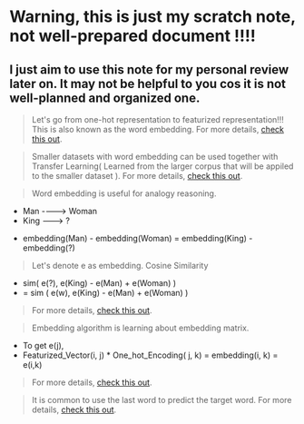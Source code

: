 # Warning, this is just my scratch note, not well-prepared document !!!!

## I just aim to use this note for my personal review later on. It may not be helpful to you cos it is not well-planned and organized one.

> Let's go from one-hot representation to featurized representation!!! This is also known as the word embedding.
For more details, [check this out](https://www.coursera.org/learn/nlp-sequence-models/lecture/6Oq70/word-representation).

> Smaller datasets with word embedding can be used together with Transfer Learning( Learned from the larger corpus that will be appiled to the smaller dataset ). 
For more details, [check this out](https://www.coursera.org/learn/nlp-sequence-models/lecture/qHMK5/using-word-embeddings).

> Word embedding is useful for analogy reasoning. 
- Man ----> Woman
- King ---> ?
* embedding(Man) - embedding(Woman) = embedding(King) -embedding(?)
> Let's denote e as embedding.
> Cosine Similarity
* sim( e(?), e(King) - e(Man) + e(Woman) ) 
* = sim ( e(w), e(King) - e(Man) + e(Woman) )
> For more details, [check this out](https://www.coursera.org/learn/nlp-sequence-models/lecture/S2mat/properties-of-word-embeddings).

> Embedding algorithm is learning about embedding matrix. 
* To get e(j),
*   Featurized_Vector(i, j)  * One_hot_Encoding( j, k) = embedding(i, k) = e(i,k)
> For more details, [check this out](https://www.coursera.org/learn/nlp-sequence-models/lecture/K604Z/embedding-matrix).

> It is common to use the last word to predict the target word.
> For more details, [check this out](https://www.coursera.org/learn/nlp-sequence-models/lecture/APM5s/learning-word-embeddings).
